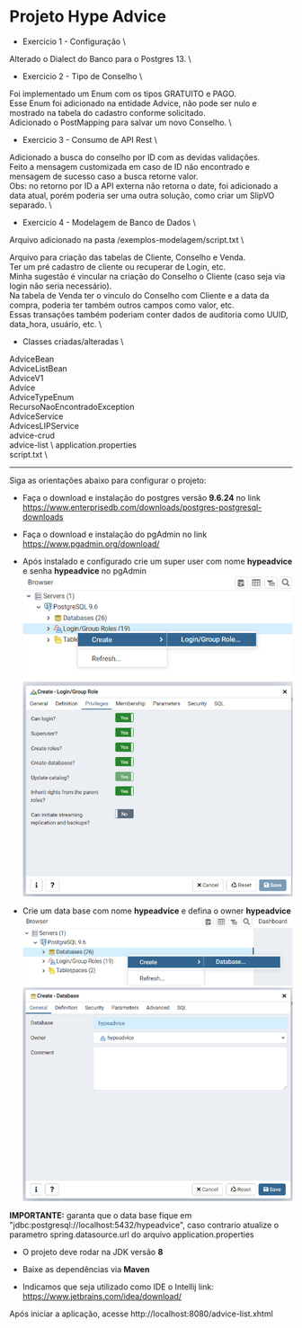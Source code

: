 # Projeto Hype Advice


* Exercicio 1 - Configuração \

Alterado o Dialect do Banco para o Postgres 13. \


* Exercicio 2 - Tipo de Conselho \

Foi implementado um Enum com os tipos GRATUITO e PAGO. \
Esse Enum foi adicionado na entidade Advice, não pode ser nulo e mostrado na tabela do cadastro conforme solicitado. \
Adicionado o PostMapping para salvar um novo Conselho. \


* Exercicio 3 - Consumo de API Rest \

Adicionado a busca do conselho por ID com as devidas validações. \
Feito a mensagem customizada em caso de ID não encontrado e mensagem de sucesso caso a busca retorne valor. \
Obs: no retorno por ID a API externa não retorna o date, foi adicionado a data atual, porém poderia ser uma outra solução, como criar um SlipVO separado. \


* Exercicio 4 - Modelagem de Banco de Dados \

Arquivo adicionado na pasta /exemplos-modelagem/script.txt \

Arquivo para criação das tabelas de Cliente, Conselho e Venda. \
Ter um pré cadastro de cliente ou recuperar de Login, etc. \
Minha sugestão é vincular na criação do Conselho o Cliente (caso seja via login não seria necessário). \
Na tabela de Venda ter o vinculo do Conselho com Cliente e a data da compra, poderia ter também outros campos como valor, etc. \
Essas transações também poderiam conter dados de auditoria como UUID, data_hora, usuário, etc. \


* Classes criadas/alteradas \

AdviceBean \
AdviceListBean \
AdviceV1 \
Advice \
AdviceTypeEnum \
RecursoNaoEncontradoException \
AdviceService \
AdvicesLIPService \
advice-crud \
advice-list \ 
application.properties \
script.txt \


-----------------------------------------------------------------------------------------------------------------------------------------


Siga as orientações abaixo para configurar o projeto:

* Faça o download e instalação do postgres versão **9.6.24** no link https://www.enterprisedb.com/downloads/postgres-postgresql-downloads
* Faça o download e instalação do pgAdmin no link https://www.pgadmin.org/download/
* Após instalado e configurado crie um super user com nome **hypeadvice** e senha **hypeadvice** no pgAdmin
![img.png](img.png)
![img_3.png](img_3.png)

* Crie um data base com nome **hypeadvice** e defina o owner **hypeadvice**
![img_1.png](img_1.png)
![img_2.png](img_2.png)

**IMPORTANTE:** garanta que o data base fique em "jdbc:postgresql://localhost:5432/hypeadvice", caso contrario atualize o parametro spring.datasource.url do arquivo application.properties

* O projeto deve rodar na JDK versão **8**
* Baixe as dependências via **Maven**

* Indicamos que seja utilizado como IDE o Intellij link: https://www.jetbrains.com/idea/download/

Após iniciar a aplicação, acesse http://localhost:8080/advice-list.xhtml
